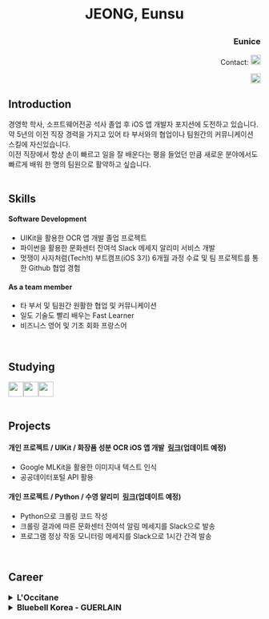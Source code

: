
# <p align=center>JEONG, Eunsu</p>

### <p align=right>Eunice</p>
<p align=right>Contact: <a href="mailto:jes.e.0927@gmail.com" target="_blank" rel="noreferrer noopener"><img src="https://img.shields.io/badge/GMAIL-%23EA4335?style=for-the-badge&logo=gmail&logoColor=white" height=20></a></p>
<p align=right><img src="https://img.shields.io/badge/INFJ-%235a5a5a?style=for-the-badge&label=MBTI&labelColor=%239b99f8" height=20></p> 

## Introduction
경영학 학사, 소프트웨어전공 석사 졸업 후 iOS 앱 개발자 포지션에 도전하고 있습니다.  
약 5년의 이전 직장 경력을 가지고 있어 타 부서와의 협업이나 팀원간의 커뮤니케이션 스킬에 자신있습니다.  
이전 직장에서 항상 손이 빠르고 일을 잘 배운다는 평을 들었던 만큼 새로운 분야에서도 빠르게 배워 한 명의 팀원으로 활약하고 싶습니다.  
<br/>
## Skills
#### Software Development
- UIKit을 활용한 OCR 앱 개발 졸업 프로젝트
- 파이썬을 활용한 문화센터 잔여석 Slack 메세지 알리미 서비스 개발
- 멋쟁이 사자처럼(Tech!t) 부트캠프(iOS 3기) 6개월 과정 수료 및 팀 프로젝트를 통한 Github 협업 경험
#### As a team member
- 타 부서 및 팀원간 원활한 협업 및 커뮤니케이션
- 일도 기술도 빨리 배우는 Fast Learner
- 비즈니스 영어 및 기초 회화 프랑스어
<br/>

## Studying
<img src="https://img.shields.io/badge/swift-%23F05138?style=for-the-badge&logo=swift&logoColor=white" height=30><img src="https://img.shields.io/badge/python-3776AB?style=for-the-badge&logo=python&logoColor=white" height=30><img src="https://img.shields.io/badge/GitHub-%23181717?style=for-the-badge&logo=github&logoColor=white" height=30>
<br/><br/>

## Projects
#### 개인 프로젝트 / UIKit / 화장품 성분 OCR iOS 앱 개발 &nbsp;[링크]()(업데이트 예정)
- Google MLKit을 활용한 이미지내 텍스트 인식
- 공공데이터포털 API 활용
#### 개인 프로젝트 / Python / 수영 알리미 &nbsp;[링크]()(업데이트 예정)
- Python으로 크롤링 코드 작성
- 크롤링 결과에 따른 문화센터 잔여석 알림 메세지를 Slack으로 발송
- 프로그램 정상 작동 모니터링 메세지를 Slack으로 1시간 간격 발송
<br/>

## Career 

<details>
  <summary style="font-size: 16;"><b>L'Occitane</b></summary>
<b>Period:</b> Nov.2022 - Feb.2023<br/>
<b>Team:</b> Sales<br/>
<b>Position:</b> Manager(Temp.)<br/>
<b>Job Description:</b><br/>
- 올리브영, 시코르 상품 등록 및 관리<br/>
- 올리브영, 시코르 ERP 발주 등록<br/>
- 세금계산서 발행 및 Concur 시스템 제출
</details>
<details>
<summary style="font-size:16;"><b>Bluebell Korea - GUERLAIN</b></summary>
<b>Period:</b> Mar.2018 - Aug.2022<br/>
<b>Team:</b> Brand(Guerlain)<br/>
<b>Position:</b> Order Specialist(Daeri)<br/><br/>
<b>Achivement:</b><br/>
- 전 사 근태 관리 시스템 개발 기획 참여<br/>
- 전 사 경쟁사 매출 취합 시스템 개발 기획 참여<br/>
- 전 사 매출 관리 앱 개발 기획 참여<br/>
- 겔랑 브랜드 매출 취합 자동화 매크로 개발<br/><br/>
<b>Job Description:<br/></b>
&lt;Order&gt;<br/>
- 판매 수량 및 재고 수량 분석을 통한 1년치 베스트 SKU 월별 발주 수량 및 판매 수량 예측<br/>
- 상품 발주 및 수입, 통관<br/>
- 각 면세점 바이어와의 상품 발주 협의<br/>
- 브랜드 APEC 재고 플랜 회의<br/>
- 신상품 소개 자료 작성 및 팀, 바이어에 공유<br/>
- 점별 멸각 예정 리스트 관리 및 멸각 진행 보고<br/>
&lt;Sales&gt;<br/>
- 주간 점별 베스트 SKU 판매 수량 취합 및 보고<br/>
- 월간 판매처별 전체 SKU 판매 수량 및 재고 수량 마감 및 관련 보고서 업데이트<br/>
&lt;Digital&gt;<br/>
- 면세점내 브랜드 전용 페이지 제작 기획 참여<br/>
- trello를 활용한 디자이너 팀과의 배너 및 상품 이미지 제작 협업<br/>
- 온라인 상품 ERP 등록<br/>
&lt;Admin&gt;<br/>
- 직원 근태 관리<br/>
- 월간 점별 사용 비용 검토<br/>
- 기타 브랜드 지원 업무<br/>
&lt;Finance&gt;<br/>
- 월별 상품대 및 세금계산서 발행 및 지급 관리<br/>
- 리테일러별 커미션 관리 및 청구<br/>
</details>
<br/>
